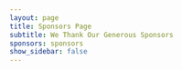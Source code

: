 ```yaml
---
layout: page
title: Sponsors Page
subtitle: We Thank Our Generous Sponsors
sponsors: sponsors
show_sidebar: false
--- 
```


<!--[View the sponsors docs](/bulma-clean-theme/docs/sponsors/) -->
  
